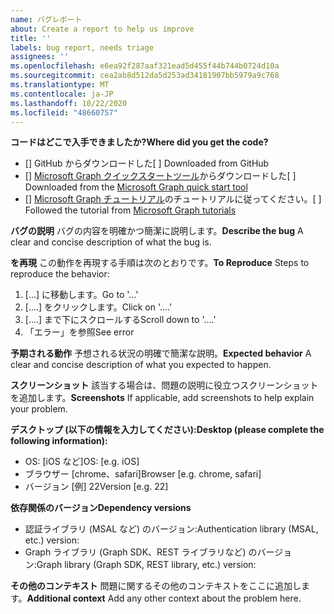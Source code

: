 ```yaml
---
name: バグレポート
about: Create a report to help us improve
title: ''
labels: bug report, needs triage
assignees: ''
ms.openlocfilehash: e6ea92f287aaf321ead5d455f44b744b0724d10a
ms.sourcegitcommit: cea2ab8d512da5d253ad34181907bb5979a9c768
ms.translationtype: MT
ms.contentlocale: ja-JP
ms.lasthandoff: 10/22/2020
ms.locfileid: "48660757"
---
```

<span data-ttu-id="5758e-102">**コードはどこで入手できましたか?**</span><span class="sxs-lookup"><span data-stu-id="5758e-102">**Where did you get the code?**</span></span>
- <span data-ttu-id="5758e-103">[] GitHub からダウンロードした</span><span class="sxs-lookup"><span data-stu-id="5758e-103">[ ] Downloaded from GitHub</span></span>
- <span data-ttu-id="5758e-104">[] [Microsoft Graph クイックスタートツール](https://developer.microsoft.com/graph/quick-start)からダウンロードした</span><span class="sxs-lookup"><span data-stu-id="5758e-104">[ ] Downloaded from the [Microsoft Graph quick start tool](https://developer.microsoft.com/graph/quick-start)</span></span>
- <span data-ttu-id="5758e-105">[] [Microsoft Graph チュートリアル](https://docs.microsoft.com/graph/tutorials)のチュートリアルに従ってください。</span><span class="sxs-lookup"><span data-stu-id="5758e-105">[ ] Followed the tutorial from [Microsoft Graph tutorials](https://docs.microsoft.com/graph/tutorials)</span></span>

<span data-ttu-id="5758e-106">**バグの説明** バグの内容を明確かつ簡潔に説明します。</span><span class="sxs-lookup"><span data-stu-id="5758e-106">**Describe the bug** A clear and concise description of what the bug is.</span></span>

<span data-ttu-id="5758e-107">**を再現** この動作を再現する手順は次のとおりです。</span><span class="sxs-lookup"><span data-stu-id="5758e-107">**To Reproduce** Steps to reproduce the behavior:</span></span>
1. <span data-ttu-id="5758e-108">[...] に移動します。</span><span class="sxs-lookup"><span data-stu-id="5758e-108">Go to '...'</span></span>
2. <span data-ttu-id="5758e-109">[....] をクリックします。</span><span class="sxs-lookup"><span data-stu-id="5758e-109">Click on '....'</span></span>
3. <span data-ttu-id="5758e-110">[....] まで下にスクロールする</span><span class="sxs-lookup"><span data-stu-id="5758e-110">Scroll down to '....'</span></span>
4. <span data-ttu-id="5758e-111">「エラー」を参照</span><span class="sxs-lookup"><span data-stu-id="5758e-111">See error</span></span>

<span data-ttu-id="5758e-112">**予期される動作** 予想される状況の明確で簡潔な説明。</span><span class="sxs-lookup"><span data-stu-id="5758e-112">**Expected behavior** A clear and concise description of what you expected to happen.</span></span>

<span data-ttu-id="5758e-113">**スクリーンショット** 該当する場合は、問題の説明に役立つスクリーンショットを追加します。</span><span class="sxs-lookup"><span data-stu-id="5758e-113">**Screenshots** If applicable, add screenshots to help explain your problem.</span></span>

<span data-ttu-id="5758e-114">**デスクトップ (以下の情報を入力してください):**</span><span class="sxs-lookup"><span data-stu-id="5758e-114">**Desktop (please complete the following information):**</span></span>
 - <span data-ttu-id="5758e-115">OS: [iOS など]</span><span class="sxs-lookup"><span data-stu-id="5758e-115">OS: [e.g. iOS]</span></span>
 - <span data-ttu-id="5758e-116">ブラウザー [chrome、safari]</span><span class="sxs-lookup"><span data-stu-id="5758e-116">Browser [e.g. chrome, safari]</span></span>
 - <span data-ttu-id="5758e-117">バージョン [例] 22</span><span class="sxs-lookup"><span data-stu-id="5758e-117">Version [e.g. 22]</span></span>

<span data-ttu-id="5758e-118">**依存関係のバージョン**</span><span class="sxs-lookup"><span data-stu-id="5758e-118">**Dependency versions**</span></span>
 - <span data-ttu-id="5758e-119">認証ライブラリ (MSAL など) のバージョン:</span><span class="sxs-lookup"><span data-stu-id="5758e-119">Authentication library (MSAL, etc.) version:</span></span>
 - <span data-ttu-id="5758e-120">Graph ライブラリ (Graph SDK、REST ライブラリなど) のバージョン:</span><span class="sxs-lookup"><span data-stu-id="5758e-120">Graph library (Graph SDK, REST library, etc.) version:</span></span>  

<span data-ttu-id="5758e-121">**その他のコンテキスト** 問題に関するその他のコンテキストをここに追加します。</span><span class="sxs-lookup"><span data-stu-id="5758e-121">**Additional context** Add any other context about the problem here.</span></span>
